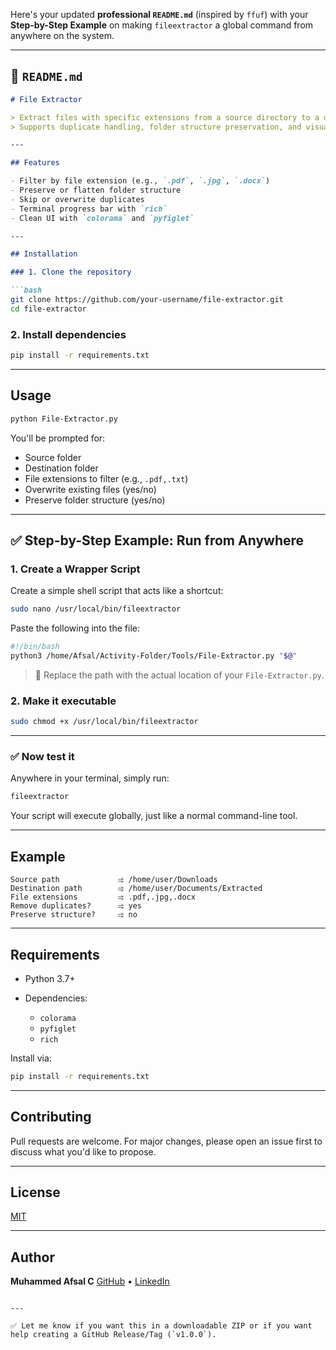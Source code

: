 Here's your updated **professional `README.md`** (inspired by `ffuf`) with your **Step-by-Step Example** on making `fileextractor` a global command from anywhere on the system.

---

## 📝 `README.md`

````markdown
# File Extractor

> Extract files with specific extensions from a source directory to a destination directory.  
> Supports duplicate handling, folder structure preservation, and visual CLI output.

---

## Features

- Filter by file extension (e.g., `.pdf`, `.jpg`, `.docx`)
- Preserve or flatten folder structure
- Skip or overwrite duplicates
- Terminal progress bar with `rich`
- Clean UI with `colorama` and `pyfiglet`

---

## Installation

### 1. Clone the repository

```bash
git clone https://github.com/your-username/file-extractor.git
cd file-extractor
````

### 2. Install dependencies

```bash
pip install -r requirements.txt
```

---

## Usage

```bash
python File-Extractor.py
```

You'll be prompted for:

* Source folder
* Destination folder
* File extensions to filter (e.g., `.pdf,.txt`)
* Overwrite existing files (yes/no)
* Preserve folder structure (yes/no)

---

## ✅ Step-by-Step Example: Run from Anywhere

### 1. Create a Wrapper Script

Create a simple shell script that acts like a shortcut:

```bash
sudo nano /usr/local/bin/fileextractor
```

Paste the following into the file:

```bash
#!/bin/bash
python3 /home/Afsal/Activity-Folder/Tools/File-Extractor.py "$@"
```

> 🔹 Replace the path with the actual location of your `File-Extractor.py`.

### 2. Make it executable

```bash
sudo chmod +x /usr/local/bin/fileextractor
```

---

### ✅ Now test it

Anywhere in your terminal, simply run:

```bash
fileextractor
```

Your script will execute globally, just like a normal command-line tool.

---

## Example

```
Source path             ⥤ /home/user/Downloads
Destination path        ⥤ /home/user/Documents/Extracted
File extensions         ⥤ .pdf,.jpg,.docx
Remove duplicates?      ⥤ yes
Preserve structure?     ⥤ no
```

---

## Requirements

* Python 3.7+
* Dependencies:

  * `colorama`
  * `pyfiglet`
  * `rich`

Install via:

```bash
pip install -r requirements.txt
```

---

## Contributing

Pull requests are welcome. For major changes, please open an issue first to discuss what you'd like to propose.

---

## License

[MIT](LICENSE)

---

## Author

**Muhammed Afsal C**
[GitHub](https://github.com/your-username) • [LinkedIn](https://linkedin.com/in/your-link)

```

---

✅ Let me know if you want this in a downloadable ZIP or if you want help creating a GitHub Release/Tag (`v1.0.0`).
```

